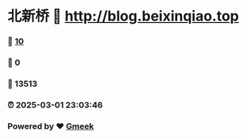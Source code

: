 # 北新桥 :link: http://blog.beixinqiao.top 
### :page_facing_up: [10](http://blog.beixinqiao.top/tag.html) 
### :speech_balloon: 0 
### :hibiscus: 13513 
### :alarm_clock: 2025-03-01 23:03:46 
### Powered by :heart: [Gmeek](https://github.com/Meekdai/Gmeek)
